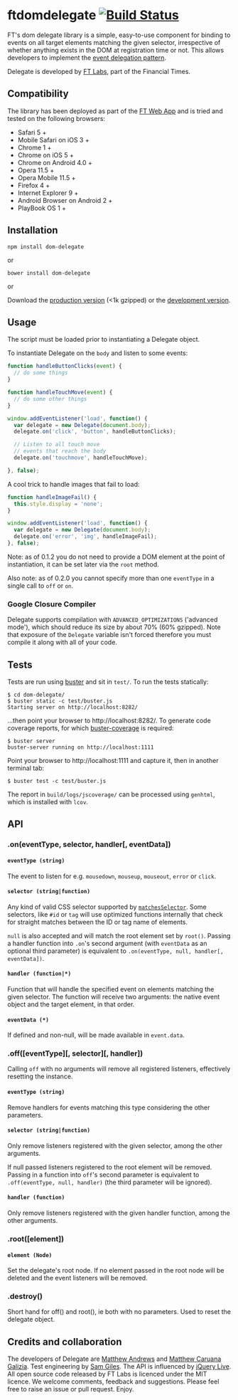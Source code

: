 # ftdomdelegate [![Build Status](https://travis-ci.org/ftlabs/ftdomdelegate.png?branch=master)](https://travis-ci.org/ftlabs/ftdomdelegate)

FT's dom delegate library is a simple, easy-to-use component for binding to events on all target elements matching the given selector, irrespective of whether anything exists in the DOM at registration time or not. This allows developers to implement the [event delegation pattern](http://www.sitepoint.com/javascript-event-delegation-is-easier-than-you-think/).

Delegate is developed by [FT Labs](http://labs.ft.com/), part of the Financial Times.

## Compatibility ##

The library has been deployed as part of the [FT Web App](http://app.ft.com/) and is tried and tested on the following browsers:

* Safari 5 +
* Mobile Safari on iOS 3 +
* Chrome 1 +
* Chrome on iOS 5 +
* Chrome on Android 4.0 +
* Opera 11.5 +
* Opera Mobile 11.5 +
* Firefox 4 +
* Internet Explorer 9 +
* Android Browser on Android 2 +
* PlayBook OS 1 +

## Installation ##

```
npm install dom-delegate
```

or

```
bower install dom-delegate
```

or

Download the [production version](http://github.com/ftlabs/dom-delegate/raw/master/build/dom-delegate.min.js) (<1k gzipped) or the [development version](http://github.com/ftlabs/dom-delegate/raw/master/build/dom-delegate.js).

## Usage ##

The script must be loaded prior to instantiating a Delegate object.

To instantiate Delegate on the `body` and listen to some events:

```js
function handleButtonClicks(event) {
  // do some things
}

function handleTouchMove(event) {
  // do some other things
}

window.addEventListener('load', function() {
  var delegate = new Delegate(document.body);
  delegate.on('click', 'button', handleButtonClicks);

  // Listen to all touch move
  // events that reach the body
  delegate.on('touchmove', handleTouchMove);

}, false);
```

A cool trick to handle images that fail to load:

```js
function handleImageFail() {
  this.style.display = 'none';
}

window.addEventListener('load', function() {
  var delegate = new Delegate(document.body);
  delegate.on('error', 'img', handleImageFail);
}, false);
```

Note: as of 0.1.2 you do not need to provide a DOM element at the point of instantiation, it can be set later via the `root` method.

Also note: as of 0.2.0 you cannot specify more than one `eventType` in a single call to `off` or `on`.

### Google Closure Compiler ###

Delegate supports compilation with `ADVANCED_OPTIMIZATIONS` ('advanced mode'), which should reduce its size by about 70% (60% gzipped). Note that exposure of the `Delegate` variable isn't forced therefore you must compile it along with all of your code.

## Tests ##

Tests are run using [buster](http://docs.busterjs.org/en/latest/) and sit in `test/`. To run the tests statically:

```
$ cd dom-delegate/
$ buster static -c test/buster.js
Starting server on http://localhost:8282/
```

...then point your browser to http://localhost:8282/. To generate code coverage reports, for which [buster-coverage](https://github.com/ebi/buster-coverage) is required:

```
$ buster server
buster-server running on http://localhost:1111
```

Point your browser to http://localhost:1111 and capture it, then in another terminal tab:

```
$ buster test -c test/buster.js
```

The report in `build/logs/jscoverage/` can be processed using `genhtml`, which is installed with `lcov`.

## API ##

### .on(eventType, selector, handler[, eventData]) ###

#### `eventType (string)` ####

The event to listen for e.g. `mousedown`, `mouseup`, `mouseout`, `error` or `click`.

#### `selector (string|function)` ####

Any kind of valid CSS selector supported by [`matchesSelector`](http://caniuse.com/matchesselector). Some selectors, like `#id` or `tag` will use optimized functions internally that check for straight matches between the ID or tag name of elements.

`null` is also accepted and will match the root element set by `root()`.  Passing a handler function into `.on`'s second argument (with `eventData` as an optional third parameter) is equivalent to `.on(eventType, null, handler[, eventData])`.

#### `handler (function|*)` ####

Function that will handle the specified event on elements matching the given selector. The function will receive two arguments: the native event object and the target element, in that order.

#### `eventData (*)` ####

If defined and non-null, will be made available in `event.data`.

### .off([eventType][, selector][, handler]) ###

Calling `off` with no arguments will remove all registered listeners, effectively resetting the instance.

#### `eventType (string)` ####

Remove handlers for events matching this type considering the other parameters.

#### `selector (string|function)` ####

Only remove listeners registered with the given selector, among the other arguments.

If null passed listeners registered to the root element will be removed.  Passing in a function into `off`'s second parameter is equivalent to `.off(eventType, null, handler)` (the third parameter will be ignored).

#### `handler (function)` ####

Only remove listeners registered with the given handler function, among the other arguments.

### .root([element]) ###

#### `element (Node)` ####

Set the delegate's root node.  If no element passed in the root node will be deleted and the event listeners will be removed.

### .destroy() ###

Short hand for off() and root(), ie both with no parameters. Used to reset the delegate object.

## Credits and collaboration ##

The developers of Delegate are [Matthew Andrews](https://twitter.com/andrewsmatt) and [Matthew Caruana Galizia](http://twitter.com/mcaruanagalizia). Test engineering by [Sam Giles](https://twitter.com/SamuelGiles_). The API is influenced by [jQuery Live](http://api.jquery.com/live/). All open source code released by FT Labs is licenced under the MIT licence. We welcome comments, feedback and suggestions. Please feel free to raise an issue or pull request. Enjoy.
